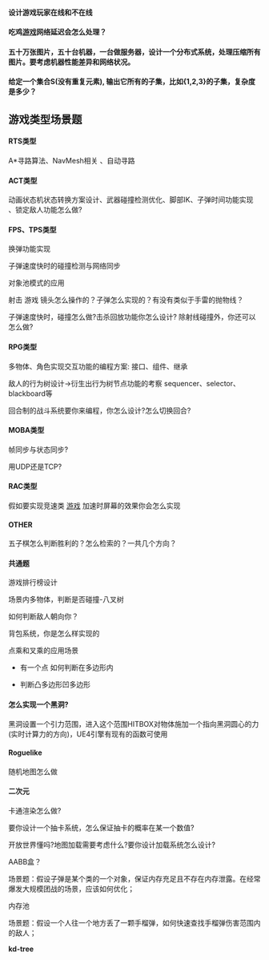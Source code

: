 #### 设计游戏玩家在线和不在线





#### 





#### 吃鸡[游戏](https://www.nowcoder.com/jump/super-jump/word?word=游戏)网络延迟会怎么处理？

#### 五十万张图片，五十台机器，一台做服务器，设计一个分布式系统，处理压缩所有图片。要考虑机器性能差异和网络状况。









#### 给定一个集合S(没有重复元素), 输出它所有的子集，比如{1,2,3}的子集，复杂度是多少？



#### 







## 游戏类型场景题

#### **RTS类型** 

A*寻路算法、NavMesh相关  、自动寻路

#### **ACT类型** 

动画状态机状态转换方案设计、武器碰撞检测优化、脚部IK、子弹时间功能实现  、锁定敌人功能怎么做? 

#### **FPS、TPS类型** 

换弹功能实现  

子弹速度快时的碰撞检测与网络同步  

对象池模式的应用  

射击 游戏 镜头怎么操作的？子弹怎么实现的？有没有类似于手雷的抛物线？ 

子弹速度快时，碰撞怎么做?击杀回放功能你怎么设计? 除射线碰撞外，你还可以怎么做? 

#### **RPG类型** 

多物体、角色实现交互功能的编程方案: 接口、组件、继承  

敌人的行为树设计->衍生出行为树节点功能的考察 sequencer、selector、blackboard等  

回合制的战斗系统要你来编程，你怎么设计?怎么切换回合? 

#### **MOBA类型** 

帧同步与状态同步?  

用UDP还是TCP?  

#### **RAC类型** 

假如要实现竞速类 [游戏](https://link.zhihu.com/?target=https%3A//www.nowcoder.com/jump/super-jump/word%3Fword%3D%E6%B8%B8%E6%88%8F) 加速时屏幕的效果你会怎么实现 

#### **OTHER** 

五子棋怎么判断胜利的？怎么检索的？一共几个方向？

#### **共通题** 

游戏排行榜设计  

场景内多物体，判断是否碰撞-八叉树  

如何判断敌人朝向你？ 

背包系统，你是怎么样实现的

点乘和叉乘的应用场景

* 有一个点 如何判断在多边形内

* 判断凸多边形凹多边形

#### **怎么实现一个黑洞?** 

黑洞设置一个引力范围，进入这个范围HITBOX对物体施加一个指向黑洞圆心的力(实时计算力的方向)，UE4引擎有现有的函数可使用

#### Roguelike

随机地图怎么做

#### 二次元

卡通渲染怎么做? 

要你设计一个抽卡系统，怎么保证抽卡的概率在某一个数值? 

开放世界懂吗?地图加载需要考虑什么?要你设计加载系统怎么设计?



AABB盒？





场景题：假设子弹是某个类的一个对象，保证内存充足且不存在内存泄露。在经常爆发大规模团战的场景，应该如何优化；

内存池



场景题：假设一个人往一个地方丢了一颗手榴弹，如何快速查找手榴弹伤害范围内的敌人；

**kd-tree**





